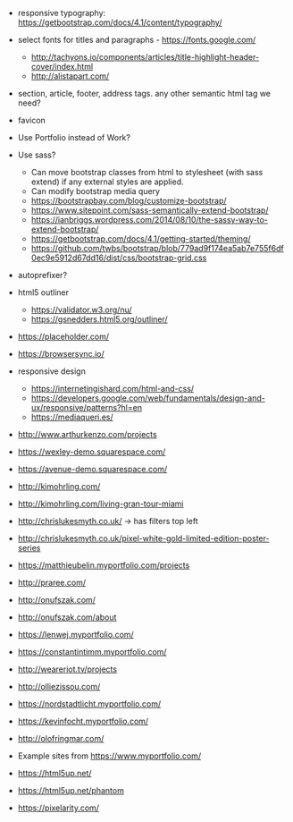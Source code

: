 - responsive typography: https://getbootstrap.com/docs/4.1/content/typography/
- select fonts for titles and paragraphs - https://fonts.google.com/
  - http://tachyons.io/components/articles/title-highlight-header-cover/index.html
  - http://alistapart.com/
- section, article, footer, address tags. any other semantic html tag we need?
- favicon
- Use Portfolio instead of Work?
- Use sass?
  - Can move bootstrap classes from html to stylesheet (with sass extend) if any external styles are applied.
  - Can modify bootstrap media query 
  - https://bootstrapbay.com/blog/customize-bootstrap/
  - https://www.sitepoint.com/sass-semantically-extend-bootstrap/
  - https://ianbriggs.wordpress.com/2014/08/10/the-sassy-way-to-extend-bootstrap/
  - https://getbootstrap.com/docs/4.1/getting-started/theming/
  - https://github.com/twbs/bootstrap/blob/779ad9f174ea5ab7e755f6df0ec9e5912d67dd16/dist/css/bootstrap-grid.css

- autoprefixer?

- html5 outliner
  - https://validator.w3.org/nu/
  - https://gsnedders.html5.org/outliner/
- https://placeholder.com/
- https://browsersync.io/
- responsive design
  - https://internetingishard.com/html-and-css/
  - https://developers.google.com/web/fundamentals/design-and-ux/responsive/patterns?hl=en
  - https://mediaqueri.es/

- http://www.arthurkenzo.com/projects
- https://wexley-demo.squarespace.com/
- https://avenue-demo.squarespace.com/

- http://kimohrling.com/
- http://kimohrling.com/living-gran-tour-miami

- http://chrislukesmyth.co.uk/ -> has filters top left
- http://chrislukesmyth.co.uk/pixel-white-gold-limited-edition-poster-series

- https://matthieubelin.myportfolio.com/projects

- http://praree.com/

- http://onufszak.com/
- http://onufszak.com/about

- https://lenwej.myportfolio.com/

- https://constantintimm.myportfolio.com/
- http://weareriot.tv/projects
- http://olliezissou.com/
- https://nordstadtlicht.myportfolio.com/
- https://kevinfocht.myportfolio.com/
- http://olofringmar.com/

- Example sites from https://www.myportfolio.com/

- https://html5up.net/
- https://html5up.net/phantom
- https://pixelarity.com/
